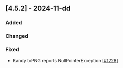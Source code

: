 ## [4.5.2] - 2024-11-dd

### Added

### Changed
  
### Fixed

- Kandy toPNG reports NullPointerException [[#1228](https://github.com/JetBrains/lets-plot/issues/1228)]
